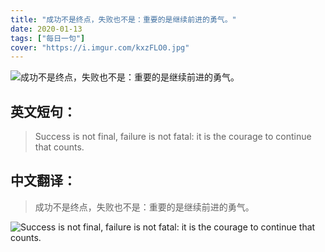 ```yaml
---
title: "成功不是终点，失败也不是：重要的是继续前进的勇气。"
date: 2020-01-13
tags: ["每日一句"]
cover: "https://i.imgur.com/kxzFLO0.jpg"
---
```


![成功不是终点，失败也不是：重要的是继续前进的勇气。](https://i.imgur.com/ruyPNkh.jpg)

## 英文短句：
> Success is not final, failure is not fatal: it is the courage to continue that counts.

<!--more-->

## 中文翻译：
> 成功不是终点，失败也不是：重要的是继续前进的勇气。

![Success is not final, failure is not fatal: it is the courage to continue that counts.](https://i.imgur.com/HQO1QyN.jpg)


